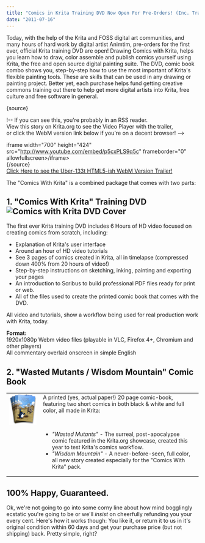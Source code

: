```yaml
---
title: "Comics in Krita Training DVD Now Open For Pre-Orders! (Inc. Trailer)"
date: "2011-07-16"
---
```


Today, with the help of the Krita and FOSS digital art communities, and many hours of hard work by digital artist Animtim, pre-orders for the first ever, official Krita training DVD are open! Drawing Comics with Krita, helps you learn how to draw, color assemble and publish comics yourself using Krita, the free and open source digital painting suite. The DVD, comic book combo shows you, step-by-step how to use the most important of Krita's flexible painting tools. These are skills that can be used in any drawing or painting project. Better yet, each purchase helps fund getting creative commons training out there to help get more digital artists into Krita, free culture and free software in general.

{source}

!-- If you can see this, you're probably in an RSS reader.  
View this story on Krita.org to see the Video Player with the trailer,  
or click the WebM version link below if you're on a decent browser! -->

  
iframe width="700" height="424" src="http://www.youtube.com/embed/p5cxPLS9q5c" frameborder="0" allowfullscreen\>/iframe\>  
{/source}  
[Click Here to see the Uber-133t HTML5-ish WebM Version Trailer!](http://blip.tv/file/get/Krita-DrawingComicsWithKritaTrainingDVDTheTrailer252.webm)

The "Comics With Krita" is a combined package that comes with two parts:

## 1\. "Comics With Krita" Training DVD![Comics with Krita DVD Cover](../images/comics-with-krita-dvd-cover.jpg)

The first ever Krita training DVD includes 6 Hours of HD video focused on creating comics from scratch, including:

- Explanation of Krita's user interface
- Around an hour of HD video tutorials
- See 3 pages of comics created in Krita, all in timelapse (compressed down 400% from 20 hours of video!)
- Step-by-step instructions on sketching, inking, painting and exporting your pages
- An introduction to Scribus to build professional PDF files ready for print or web.
- All of the files used to create the printed comic book that comes with the DVD.

All video and tutorials, show a workflow being used for real production work with Krita, today.

**Format:**  
1920x1080p Webm video files (playable in VLC, Firefox 4+, Chromium and other players)  
All commentary overlaid onscreen in simple English

## 2\. "Wasted Mutants / Wisdom Mountain" Comic Book

<table><tbody><tr><td valign="top"><img src="images/comic-cover-pile.png" border="0" alt="Pile of comics titled Wasted Mutants and Wisom Mountain. Pictures a hippy penguine and a robot made from old PC parts in the desert."></td><td style="padding-left: 10px;" valign="top">A printed (yes, actual paper!) 20 page comic-book, featuring two short comics in both black &amp; white and full color, all made in Krita:<p>&nbsp;</p><ul><li><em>"Wasted Mutants"</em> - The surreal, post-apocalypse comic featured in the Krita.org showcase, created this year to test Krita's comics workflow.</li><li><em>"Wisdom Mountain"</em> - A never-before-seen, full color, all new story created especially for the "Comics With Krita" pack.</li></ul></td></tr></tbody></table>

## 100% Happy, Guaranteed.

Ok, we're not going to go into some corny line about how mind bogglingly ecstatic you're going to be or we'll _insist_ on cheerfully refunding you your every cent. Here's how it works though: You like it, or return it to us in it's original condition within 60 days and get your purchase price (but not shipping) back. Pretty simple, right?
